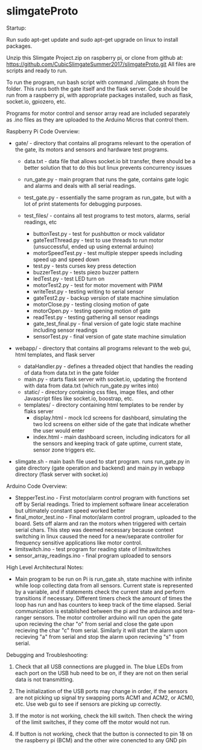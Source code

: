 # slimgateProto
Startup:

Run sudo apt-get update and sudo apt-get upgrade on linux to install packages.

Unzip this Slimgate Project.zip on raspberry pi, or clone from github at: https://github.com/CubicSlimgateSummer2017/slimgateProto.git  All files are scripts and ready to run.

To run the program, run bash script with command ./slimgate.sh from the folder. This runs both the gate itself and the flask server.  Code should be run from a raspberry pi, with appropriate packages installed, such as flask, socket.io, gpiozero, etc.  

Programs for motor control and sensor array read are included separately as .ino files as they are uploaded to the Arduino Micros that control them.

Raspberry Pi Code Overview:

*  gate/ - directory that contains all programs relevant to the operation of the gate, its motors and sensors and hardware test programs.
	*  data.txt - data file that allows socket.io bit transfer, there should be a better solution that to do this but linux prevents concurrency issues
	*  run_gate.py - main program that runs the gate, contains gate logic and alarms and deals with all serial readings.

	*  test_gate.py - essentially the same program as run_gate, but with a lot of print statements for debugging purposes.

	*  test_files/ - contains all test programs to test motors, alarms, serial readings, etc
		*  buttonTest.py - test for pushbutton or mock validator
		*  gateTestThread.py - test to use threads to run motor (unsuccessful, ended up using external arduino)
		*  motorSpeedTest.py - test multiple stepper speeds including speed up and speed down
		*  test.py - tests curses key press detection
		*  buzzerTest.py - tests piezo buzzer pattern
		*  ledTest.py - test LED turn on
		*  motorTest2.py - test for motor movement with PWM
		*  writeTest.py - testing writing to serial sensor
		*  gateTest2.py - backup version of state machine simulation
		*  motorClose.py - testing closing motion of gate
		*  motorOpen.py - testing opening motion of gate
		*  readTest.py - testing gathering all sensor readings
		*  gate_test_final.py - final version of gate logic state machine including sensor readings
		*  sensorTest.py - final version of gate state machine simulation

*  webapp/ - directory that contains all programs relevant to the web gui, html templates, and flask server
	*  dataHandler.py - defines a threaded object that handles the reading of data from data.txt in the gate folder
	*  main.py - starts flask server with socket.io, updating the frontend with data from data.txt (which run_gate.py writes into)
	*  static/ - directory containing css files, image files, and other Javascript files like socket.io, boostrap, etc.
	*  templates/ - directory containing html templates to be render by flaks server
		*  display.html - mock lcd screens for dashboard, simulating the two lcd screens on either side of the gate that indicate whether the user would enter
		*  index.html - main dashboard screen, including indicators for all the sensors and keeping track of gate uptime, current state, sensor zone triggers etc.
*  slimgate.sh - main bash file used to start program.  runs run_gate.py in gate directory (gate operation and backend) and main.py in webapp directory (flask server with socket.io)

Arduino Code Overview:

*  StepperTest.ino - First motor/alarm control program with functions set off by Serial readings.  Tried to implement software linear acceleration but ultimately constant speed worked better
*  final_motor_test.ino	- Final motor/alarm control program, uploaded to the board.  Sets off alarm and ran the motors when triggered with certain serial chars.  This step was deemed necessary because context switching in linux caused the need for a new/separate controller for frequency sensitive applications like motor control.
*  limitswitch.ino - test program for reading state of limitswitches
*  sensor_array_readings.ino - final program uploaded to sensors

High Level Architectural Notes:
*  Main program to be run on Pi is run_gate.sh, state machine with infinite while loop collecting data from all sensors.  Current state is represented by a variable, and if statements check the current state and perform transitions if necessary.  Different timers check the amount of times the loop has run and has counters to keep track of the time elapsed.  Serial communication is established between the pi and the arduinos and tera-ranger sensors.  The motor controller arduino will run open the gate upon recieving the char "o" from serial and close the gate upon recieving the char "c" from serial.  Similarly it will start the alarm upon recieving "a" from serial and stop the alarm upon recieving "s" from serial.

Debugging and Troubleshooting:
1.  Check that all USB connections are plugged in.  The blue LEDs from each port on the USB hub need to be on, if they are not on then serial data is not transmitting.

2.  The initialization of the USB ports may change in order, if the sensors are not picking up signal try swapping ports ACM1 and ACM2, or ACM0, etc.  Use web gui to see if sensors are picking up correctly.

3.  If the motor is not working, check the kill switch.  Then check the wiring of the limit switches, if they come off the motor would not run.

4.  If button is not working, check that the button is connected to pin 18 on the raspberry pi (BCM) and the other wire conencted to any GND pin

